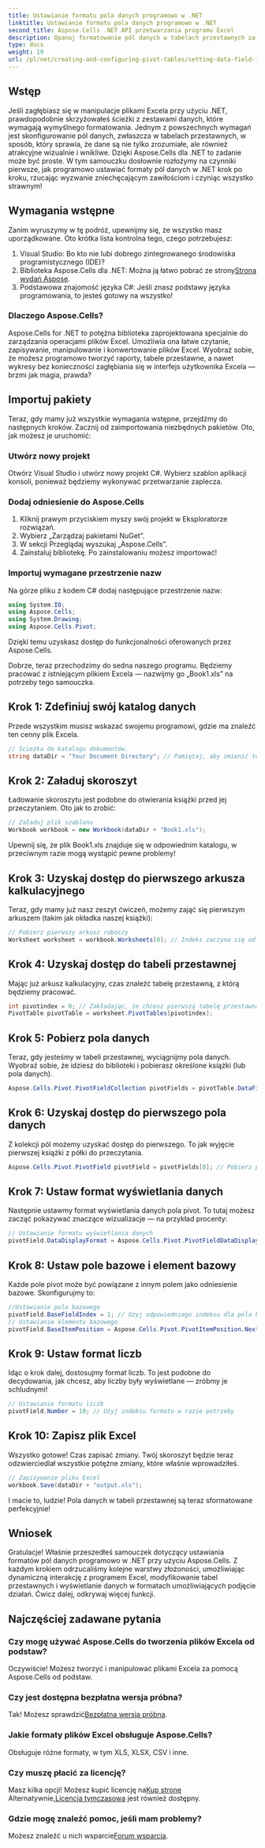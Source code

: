 ```yaml
---
title: Ustawianie formatu pola danych programowo w .NET
linktitle: Ustawianie formatu pola danych programowo w .NET
second_title: Aspose.Cells .NET API przetwarzania programu Excel
description: Opanuj formatowanie pól danych w tabelach przestawnych za pomocą Aspose.Cells dla .NET dzięki temu samouczkowi krok po kroku. Ulepsz formatowanie danych w programie Excel.
type: docs
weight: 19
url: /pl/net/creating-and-configuring-pivot-tables/setting-data-field-format/
---
```

## Wstęp
Jeśli zagłębiasz się w manipulacje plikami Excela przy użyciu .NET, prawdopodobnie skrzyżowałeś ścieżki z zestawami danych, które wymagają wymyślnego formatowania. Jednym z powszechnych wymagań jest skonfigurowanie pól danych, zwłaszcza w tabelach przestawnych, w sposób, który sprawia, że dane są nie tylko zrozumiałe, ale również atrakcyjne wizualnie i wnikliwe. Dzięki Aspose.Cells dla .NET to zadanie może być proste. W tym samouczku dosłownie rozłożymy na czynniki pierwsze, jak programowo ustawiać formaty pól danych w .NET krok po kroku, rzucając wyzwanie zniechęcającym zawiłościom i czyniąc wszystko strawnym!
## Wymagania wstępne
Zanim wyruszymy w tę podróż, upewnijmy się, że wszystko masz uporządkowane. Oto krótka lista kontrolna tego, czego potrzebujesz:
1. Visual Studio: Bo kto nie lubi dobrego zintegrowanego środowiska programistycznego (IDE)?
2.  Biblioteka Aspose.Cells dla .NET: Można ją łatwo pobrać ze strony[Strona wydań Aspose](https://releases.aspose.com/cells/net/).
3. Podstawowa znajomość języka C#: Jeśli znasz podstawy języka programowania, to jesteś gotowy na wszystko!
### Dlaczego Aspose.Cells?
Aspose.Cells for .NET to potężna biblioteka zaprojektowana specjalnie do zarządzania operacjami plików Excel. Umożliwia ona łatwe czytanie, zapisywanie, manipulowanie i konwertowanie plików Excel. Wyobraź sobie, że możesz programowo tworzyć raporty, tabele przestawne, a nawet wykresy bez konieczności zagłębiania się w interfejs użytkownika Excela — brzmi jak magia, prawda?
## Importuj pakiety
Teraz, gdy mamy już wszystkie wymagania wstępne, przejdźmy do następnych kroków. Zacznij od zaimportowania niezbędnych pakietów. Oto, jak możesz je uruchomić:
### Utwórz nowy projekt
Otwórz Visual Studio i utwórz nowy projekt C#. Wybierz szablon aplikacji konsoli, ponieważ będziemy wykonywać przetwarzanie zaplecza.
### Dodaj odniesienie do Aspose.Cells
1. Kliknij prawym przyciskiem myszy swój projekt w Eksploratorze rozwiązań.
2. Wybierz „Zarządzaj pakietami NuGet”.
3. W sekcji Przeglądaj wyszukaj „Aspose.Cells”.
4. Zainstaluj bibliotekę. Po zainstalowaniu możesz importować!
### Importuj wymagane przestrzenie nazw
Na górze pliku z kodem C# dodaj następujące przestrzenie nazw:
```csharp
using System.IO;
using Aspose.Cells;
using System.Drawing;
using Aspose.Cells.Pivot;
```
Dzięki temu uzyskasz dostęp do funkcjonalności oferowanych przez Aspose.Cells.

Dobrze, teraz przechodzimy do sedna naszego programu. Będziemy pracować z istniejącym plikiem Excela — nazwijmy go „Book1.xls” na potrzeby tego samouczka.
## Krok 1: Zdefiniuj swój katalog danych
Przede wszystkim musisz wskazać swojemu programowi, gdzie ma znaleźć ten cenny plik Excela.
```csharp
// Ścieżka do katalogu dokumentów.
string dataDir = "Your Document Directory"; // Pamiętaj, aby zmienić tę ścieżkę na swoją rzeczywistą ścieżkę!
```
## Krok 2: Załaduj skoroszyt
Ładowanie skoroszytu jest podobne do otwierania książki przed jej przeczytaniem. Oto jak to zrobić:
```csharp
// Załaduj plik szablonu
Workbook workbook = new Workbook(dataDir + "Book1.xls");
```
Upewnij się, że plik Book1.xls znajduje się w odpowiednim katalogu, w przeciwnym razie mogą wystąpić pewne problemy!
## Krok 3: Uzyskaj dostęp do pierwszego arkusza kalkulacyjnego
Teraz, gdy mamy już nasz zeszyt ćwiczeń, możemy zająć się pierwszym arkuszem (takim jak okładka naszej książki):
```csharp
// Pobierz pierwszy arkusz roboczy
Worksheet worksheet = workbook.Worksheets[0]; // Indeks zaczyna się od 0!
```
## Krok 4: Uzyskaj dostęp do tabeli przestawnej
Mając już arkusz kalkulacyjny, czas znaleźć tabelę przestawną, z którą będziemy pracować.
```csharp
int pivotindex = 0; // Zakładając, że chcesz pierwszą tabelę przestawną
PivotTable pivotTable = worksheet.PivotTables[pivotindex];
```
## Krok 5: Pobierz pola danych
Teraz, gdy jesteśmy w tabeli przestawnej, wyciągnijmy pola danych. Wyobraź sobie, że idziesz do biblioteki i pobierasz określone książki (lub pola danych).
```csharp
Aspose.Cells.Pivot.PivotFieldCollection pivotFields = pivotTable.DataFields;
```
## Krok 6: Uzyskaj dostęp do pierwszego pola danych
Z kolekcji pól możemy uzyskać dostęp do pierwszego. To jak wyjęcie pierwszej książki z półki do przeczytania.
```csharp
Aspose.Cells.Pivot.PivotField pivotField = pivotFields[0]; // Pobierz pierwsze pole danych
```
## Krok 7: Ustaw format wyświetlania danych
Następnie ustawmy format wyświetlania danych pola pivot. To tutaj możesz zacząć pokazywać znaczące wizualizacje — na przykład procenty:
```csharp
// Ustawianie formatu wyświetlania danych
pivotField.DataDisplayFormat = Aspose.Cells.Pivot.PivotFieldDataDisplayFormat.PercentageOf;
```
## Krok 8: Ustaw pole bazowe i element bazowy
Każde pole pivot może być powiązane z innym polem jako odniesienie bazowe. Skonfigurujmy to:
```csharp
//Ustawianie pola bazowego
pivotField.BaseFieldIndex = 1; // Użyj odpowiedniego indeksu dla pola bazowego
// Ustawianie elementu bazowego
pivotField.BaseItemPosition = Aspose.Cells.Pivot.PivotItemPosition.Next; // Wybierz następny element
```
## Krok 9: Ustaw format liczb
Idąc o krok dalej, dostosujmy format liczb. To jest podobne do decydowania, jak chcesz, aby liczby były wyświetlane — zróbmy je schludnymi!
```csharp
// Ustawianie formatu liczb
pivotField.Number = 10; // Użyj indeksu formatu w razie potrzeby
```
## Krok 10: Zapisz plik Excel
Wszystko gotowe! Czas zapisać zmiany. Twój skoroszyt będzie teraz odzwierciedlał wszystkie potężne zmiany, które właśnie wprowadziłeś.
```csharp
// Zapisywanie pliku Excel
workbook.Save(dataDir + "output.xls");
```
I macie to, ludzie! Pola danych w tabeli przestawnej są teraz sformatowane perfekcyjnie!
## Wniosek
Gratulacje! Właśnie przeszedłeś samouczek dotyczący ustawiania formatów pól danych programowo w .NET przy użyciu Aspose.Cells. Z każdym krokiem odrzucaliśmy kolejne warstwy złożoności, umożliwiając dynamiczną interakcję z programem Excel, modyfikowanie tabel przestawnych i wyświetlanie danych w formatach umożliwiających podjęcie działań. Ćwicz dalej, odkrywaj więcej funkcji.
## Najczęściej zadawane pytania
### Czy mogę używać Aspose.Cells do tworzenia plików Excela od podstaw?
Oczywiście! Możesz tworzyć i manipulować plikami Excela za pomocą Aspose.Cells od podstaw.
### Czy jest dostępna bezpłatna wersja próbna?
 Tak! Możesz sprawdzić[Bezpłatna wersja próbna](https://releases.aspose.com/).
### Jakie formaty plików Excel obsługuje Aspose.Cells?
Obsługuje różne formaty, w tym XLS, XLSX, CSV i inne.
### Czy muszę płacić za licencję?
 Masz kilka opcji! Możesz kupić licencję na[Kup stronę](https://purchase.aspose.com/buy) Alternatywnie,[Licencja tymczasowa](https://purchase.aspose.com/temporary-license/) jest również dostępny.
### Gdzie mogę znaleźć pomoc, jeśli mam problemy?
 Możesz znaleźć u nich wsparcie[Forum wsparcia](https://forum.aspose.com/c/cells/9).